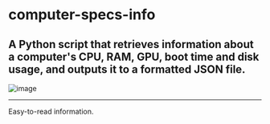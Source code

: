 # computer-specs-info
A Python script that retrieves information about a computer's CPU, RAM, GPU, boot time and disk usage, and outputs it to a formatted JSON file.
---------------------

![image](https://user-images.githubusercontent.com/49335210/212492306-7b317985-0782-4df7-8aa9-fccf0bb822ae.png)

---------------------

Easy-to-read information.
